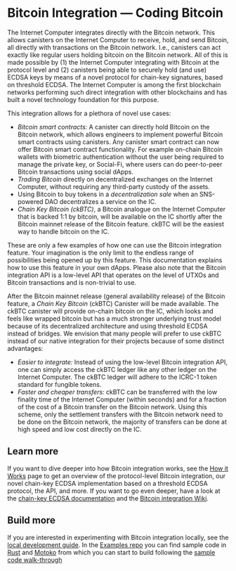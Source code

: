 # Bitcoin Integration — Coding Bitcoin

The Internet Computer integrates directly with the Bitcoin network. This allows canisters on the Internet Computer to receive, hold, and send Bitcoin, all directly with transactions on the Bitcoin network. I.e., canisters can act exactly like regular users holding bitcoin on the Bitcoin network. All of this is made possible by (1) the Internet Computer integrating with Bitcoin at the protocol level and (2) canisters being able to securely hold (and use) ECDSA keys by means of a novel protocol for chain-key signatures, based on threshold ECDSA. The Internet Computer is among the first blockchain networks performing such direct integration with other blockchains and has built a novel technology foundation for this purpose.

This integration allows for a plethora of novel use cases:

-   *Bitcoin smart contracts:* A canister can directly hold Bitcoin on the Bitcoin network, which allows engineers to implement powerful Bitcoin smart contracts using canisters. Any canister smart contract can now offer Bitcoin smart contract functionality. For example on-chain Bitcoin wallets with biometric authentication without the user being required to manage the private key, or Social-Fi, where users can do peer-to-peer Bitcoin transactions using social dApps.
-   *Trading Bitcoin* directly on decentralized exchanges on the Internet Computer, without requiring any third-party custody of the assets.
-   Using Bitcoin to buy tokens in a *decentralization sale* when an SNS-powered DAO decentralizes a service on the IC.
-   *Chain Key Bitcoin (ckBTC)*, a Bitcoin analogue on the Internet Computer that is backed 1:1 by bitcoin, will be available on the IC shortly after the Bitcoin mainnet release of the Bitcoin feature. ckBTC will be the easiest way to handle bitcoin on the IC.

These are only a few examples of how one can use the Bitcoin integration feature. Your imagination is the only limit to the endless range of possibilities being opened up by this feature. This documentation explains how to use this feature in your own dApps. Please also note that the Bitcoin integration API is a low-level API that operates on the level of UTXOs and Bitcoin transactions and is non-trivial to use.

After the Bitcoin mainnet release (general availability release) of the Bitcoin feature, a *Chain Key Bitcoin* (ckBTC) Canister will be made available. The ckBTC canister will provide on-chain bitcoin on the IC, which looks and feels like wrapped bitcoin but has a much stronger underlying trust model because of its decentralized architecture and using threshold ECDSA instead of bridges. We envision that many people will prefer to use ckBTC instead of our native integration for their projects because of some distinct advantages:
-   *Easier to integrate:* Instead of using the low-level Bitcoin integration API, one can simply access the ckBTC ledger like any other ledger on the Internet Computer. The ckBTC ledger will adhere to the ICRC-1 token standard for fungible tokens.
-   *Faster and cheaper transfers:* ckBTC can be transferred with the low finality time of the Internet Computer (within seconds) and for a fraction of the cost of a Bitcoin transfer on the Bitcoin network. Using this scheme, only the settlement transfers with the Bitcoin network need to be done on the Bitcoin network, the majority of transfers can be done at high speed and low cost directly on the IC.

## Learn more
If you want to dive deeper into how Bitcoin integration works, see the [How it Works](bitcoin-how-it-works.md) page to get an overview of the protocol-level Bitcoin integration, our novel chain-key ECDSA implementation based on a threshold ECDSA protocol, the API, and more. If you want to go even deeper, have a look at the [chain-key ECDSA documentation](https://internetcomputer.org/docs/current/developer-docs/integrations/t-ecdsa) and the [Bitcoin integration Wiki](https://wiki.internetcomputer.org/wiki/Bitcoin_integration).

## Build more
If you are interested in experimenting with Bitcoin integration locally, see the [local development guide](local-development.md).
In the [Examples repo](https://github.com/dfinity/examples) you can find sample code in [Rust](https://github.com/dfinity/examples/tree/master/rust/basic_bitcoin) and [Motoko](https://github.com/dfinity/examples/tree/master/motoko/basic_bitcoin) from which you can start to build following the [sample code walk-through](../../../samples/deploying-your-first-bitcoin-dapp.md)
